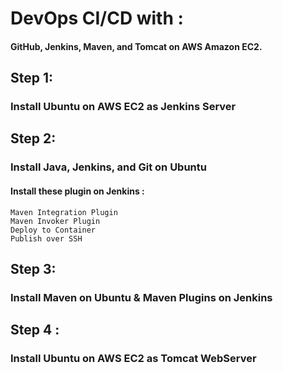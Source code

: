 # DevOps CI/CD with :
#### GitHub, Jenkins, Maven, and Tomcat on AWS Amazon EC2.

## Step 1:
### Install Ubuntu on AWS EC2 as Jenkins Server

## Step 2:
### Install Java, Jenkins, and Git on Ubuntu
#### Install these plugin on Jenkins :
    Maven Integration Plugin
    Maven Invoker Plugin
    Deploy to Container
    Publish over SSH

## Step 3:
### Install Maven on Ubuntu & Maven Plugins on Jenkins

## Step 4 :
### Install Ubuntu on AWS EC2 as Tomcat WebServer

